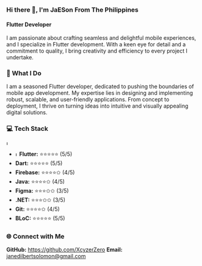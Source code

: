 ### Hi there 👋, I'm JaESon From The Philippines
#### Flutter Developer

I am passionate about crafting seamless and delightful mobile experiences, and I specialize in Flutter development. With a keen eye for detail and a commitment to quality, I bring creativity and efficiency to every project I undertake.

### 🚀 What I Do

I am a seasoned Flutter developer, dedicated to pushing the boundaries of mobile app development. My expertise lies in designing and implementing robust, scalable, and user-friendly applications. From concept to deployment, I thrive on turning ideas into intuitive and visually appealing digital solutions.

### 💻 Tech Stack

<img src="https://github.com/XcyzerZero/XcyzerZero/assets/53414581/91dd217c-0ae9-4e46-be48-1aa77c9d960f" width="10" height="10" alt="Image Description">

- <img src="https://github.com/XcyzerZero/XcyzerZero/assets/53414581/91dd217c-0ae9-4e46-be48-1aa77c9d960f" width="10" height="10" alt="Image Description">**Flutter:**    ⭐️⭐️⭐️⭐️⭐️  (5/5)
- **Dart:**       ⭐️⭐️⭐️⭐️⭐️  (5/5)
- **Firebase:**   ⭐️⭐️⭐️⭐️✩  (4/5)
- **Java:**       ⭐️⭐️⭐️⭐️✩  (4/5)
- **Figma:**      ⭐️⭐️⭐️✩✩  (3/5)
- **.NET:**       ⭐️⭐️⭐️✩✩  (3/5)
- **Git:**        ⭐️⭐️⭐️⭐️✩  (4/5)
- **BLoC:**       ⭐️⭐️⭐️⭐️⭐️  (5/5)

### 🌐 Connect with Me
**GitHub:** https://github.com/XcyzerZero
**Email:** janedilbertsolomon@gmail.com 
